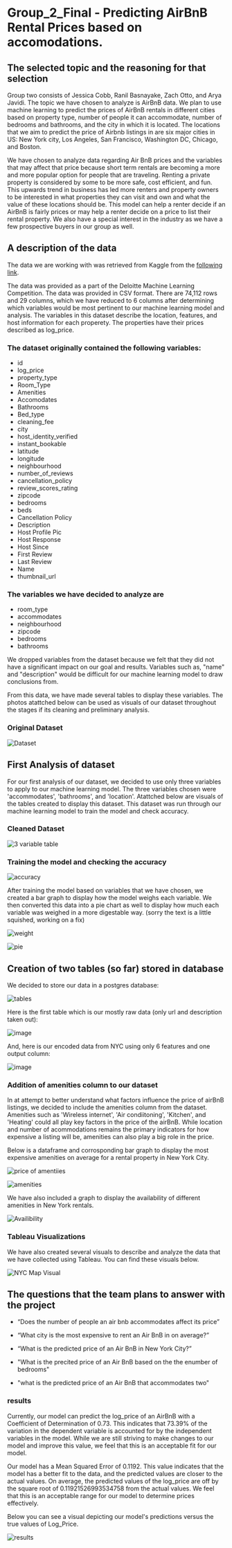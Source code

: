 # Group_2_Final - Predicting AirBnB Rental Prices based on accomodations. 


## The selected topic and the reasoning for that selection 

Group two consists of Jessica Cobb, Ranil Basnayake, Zach Otto, and Arya Javidi. The topic we have chosen to analyze is AirBnB data. We plan to use machine learning to predict the prices of AirBnB rentals in different cities based on property type, number of people it can accommodate, number of bedrooms and bathrooms, and the city in which it is located. The locations that we aim to predict the price of Airbnb listings in are six major cities in US: New York city, Los Angeles,  San Francisco, Washington DC, Chicago, and Boston.

We have chosen to analyze data regarding Air BnB prices and the variables that may affect that price because short term rentals are becoming a more and more popular option for people that are traveling. Renting a private property is considered by some to be more safe, cost efficient, and fun. This upwards trend in business has led more renters and property owners to be interested in what properties they can visit and own and what the value of these locations should be. This model can help a renter decide if an AirBnB is fairly prices or may help a renter decide on a price to list their rental property. We also have a special interest in the industry as we have a few prospective buyers in our group as well.


## A description of the data 

The data we are working with was retrieved from Kaggle from the [following link](https://www.kaggle.com/datasets/rudymizrahi/airbnb-listings-in-major-us-cities-deloitte-ml/).

The data was provided as a part of the Deloitte Machine Learning Competition. The data was provided in CSV format. There are 74,112 rows and 29 columns, which we have reduced to 6 columns after determining which variables would be most pertinent to our machine learning model and analysis. The variables in this dataset describe the location, features, and host information for each properety. The properties have their prices described as log_price. 

### The dataset originally contained the following variables: 
* id
* log_price
* property_type
* Room_Type
* Amenities
* Accomodates
* Bathrooms
* Bed_type
* cleaning_fee
* city
* host_identity_verified
* instant_bookable
* latitude
* longitude
* neighbourhood
* number_of_reviews
* cancellation_policy
* review_scores_rating
* zipcode
* bedrooms
* beds
* Cancellation Policy
* Description
* Host Profile Pic
* Host Response
* Host Since
* First Review
* Last Review
* Name
* thumbnail_url

### The variables we have decided to analyze are 

* room_type
* accommodates
* neighbourhood
* zipcode
* bedrooms
* bathrooms

We dropped variables from the dataset because we felt that they did not have a significant impact on our goal and results. Variables such as, "name" and "description" would be difficult for our machine learning model to draw conclusions from. 

From this data, we have made several tables to display these variables. The photos atattched below can be used as visuals of our dataset throughout the stages if its cleaning and preliminary analysis.

### Original Dataset 

![Dataset](https://user-images.githubusercontent.com/69175360/217972232-3676a107-e411-4de0-9bcd-b168f3e1d67c.JPG)

## First Analysis of dataset

For our first analysis of our dataset, we decided to use only three variables to apply to our machine learning model. The three variables chosen were 'accommodates',	'bathrooms', and	'location'. Atattched below are visuals of the tables created to display this dataset. This dataset was run through our machine learning model to train the model and check accuracy. 

### Cleaned Dataset

![3 variable table](https://user-images.githubusercontent.com/69175360/217973044-09d7f164-f34d-468c-8f75-f6d562469c7b.JPG)

### Training the model and checking the accuracy

![accuracy](https://user-images.githubusercontent.com/69175360/217973058-c90b5b7d-f435-4ef3-b541-6487c552dbe9.JPG)

After training the model based on variables that we have chosen, we created a bar graph to display how the model weighs each variable. We then converted this data into a pie chart as well to display how much each variable was weighed in a more digestable way. (sorry the text is a little squished, working on a fix)

![weight](https://user-images.githubusercontent.com/69175360/219526407-cc6c2e28-5787-4eae-a56a-0f0996266d8f.JPG)


![pie](https://user-images.githubusercontent.com/69175360/219526630-e6c12ca6-acd6-47d6-bdea-b3513899b640.JPG)


## Creation of two tables (so far) stored in database

We decided to store our data in a postgres database:

![tables](https://user-images.githubusercontent.com/112716673/217988081-7d084c0c-6135-4d55-b4e6-ec81abea5718.png)

Here is the first table which is our mostly raw data (only url and description taken out):

![image](https://user-images.githubusercontent.com/112716673/217988435-7e98bf27-6a91-4ecb-b58b-5744b584a612.png)

And, here is our encoded data from NYC using only 6 features and one output column:

![image](https://user-images.githubusercontent.com/112716673/217988566-fb707ba0-c928-431d-85ff-326675fd6ac5.png)


### Addition of amenities column to our dataset 

In at attempt to better understand what factors influence the price of airBnB listings, we decided to include the amenities column from the dataset. Amenities such as 'Wireless internet', 'Air condiitoning', 'Kitchen', and 'Heating' could all play key factors in the price of the airBnB. While location and number of acommodations remains the primary indicators for how expensive a listing will be, amenities can also play a big role in the price. 

Below is a dataframe and corrosponding bar graph to display the most expensive amenities on average for a rental property in New York City. 

![price of amentiies](https://user-images.githubusercontent.com/69175360/219525548-087e576f-336c-4646-9b6a-f0319b103bda.JPG)

![amenities](https://user-images.githubusercontent.com/69175360/219525553-d4f18f85-0b73-4ecd-b2f1-7fa5a002d6cd.JPG)

We have also included a graph to display the availability of different amenities in New York rentals. 

![Availibility](https://user-images.githubusercontent.com/69175360/219525906-cb993027-ff5a-4c5f-a23a-2f06b60abf27.JPG)

### Tableau Visualizations 

We have also created several visuals to describe and analyze the data that we have collected using Tableau. You can find these visuals below. 

![NYC Map Visual](https://user-images.githubusercontent.com/69175360/219531064-89e58c0e-7d53-4213-8a12-52f52bed58c4.png)




## The questions that the team plans to answer with the project 

* “Does the number of people an air bnb accommodates affect its price”
 
* “What city is the most expensive to rent an Air BnB in on average?”

* “What is the predicted price of an Air BnB in New York City?”

* "What is the precited price of an Air BnB based on the the enumber of bedrooms"

* "what is the predicted price of an Air BnB that accommodates two"

### results

Currently, our model can predict the log_price of an AirBnB with a Coefficient of Determination of 0.73. This indicates that 73.39% of the variation in the dependent variable is accounted for by the independent variables in the model. While we are still striving to make changes to our model and improve this value, we feel that this is an acceptable fit for our model. 

Our model has a Mean Squared Error of 0.1192. This value indicates that the model has a better fit to the data, and the predicted values are closer to the actual values. On average, the predicted values of the log_price are off by the square root of 0.11921526993534758 from the actual values. We feel that this is an acceptable range for our model to determine prices effectively. 

Below you can see a visual depicting our model's predictions versus the true values of Log_Price. 

![results](https://user-images.githubusercontent.com/69175360/219529383-1faf509a-f8e7-4182-954a-1d26a56c03c6.JPG)







